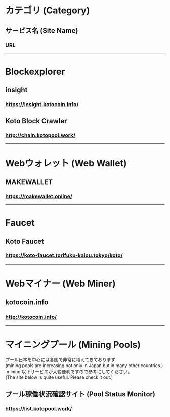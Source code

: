 # カテゴリ (Category)
## サービス名 (Site Name)
### URL

---

# Blockexplorer

## insight
### https://insight.kotocoin.info/

## Koto Block Crawler
### http://chain.kotopool.work/

---

# Webウォレット (Web Wallet)

## MAKEWALLET
### https://makewallet.online/

---

# Faucet

## Koto Faucet
### https://koto-faucet.torifuku-kaiou.tokyo/koto/

---

# Webマイナー (Web Miner)

## kotocoin.info
### http://kotocoin.info/

---

# マイニングプール (Mining Pools)
プール日本を中心には各国で非常に増えてきております  
(mining pools are increasing not only in Japan but in many other countries.)  mining
以下サービスが大変便利ですので参考にしてください。  
(The site below is quite useful.  Please check it out.)

## プール稼働状況確認サイト (Pool Status Monitor)
### https://list.kotopool.work/

